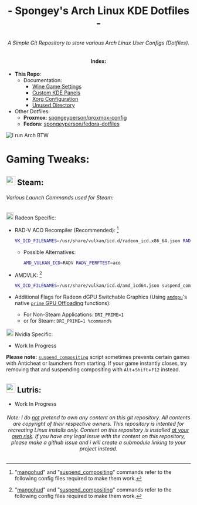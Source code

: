 # <p align=center>- Spongey's Arch Linux KDE Dotfiles -
###### <p align=center> A Simple Git Repository to store various Arch Linux User Configs (Dotfiles).


#### <p align=center> Index:
  - **This Repo**:
    - Documentation:
      - [Wine Game Settings](docs/Game-Settings.md)
      - [Custom KDE Panels](home/tyler/.local/share/plasma/layout-templates)
      - [Xorg Configuration](etc/X11/xorg.conf.d)
      - [Unused Directory](home/tyler/arch-dotfiles/unused)
  - Other Dotfiles:
    - **Proxmox**: [spongeyperson/proxmox-config](https://github.com/spongeyperson/proxmox-config/)
    - **Fedora**: [spongeyperson/fedora-dotfiles](https://github.com/spongeyperson/fedora-dotfiles/)

![I run Arch BTW](https://user-images.githubusercontent.com/28176188/146662437-bbd5fc0d-ae98-4f28-a2df-12b89f819534.png)

# Gaming Tweaks:

## <img src="https://user-images.githubusercontent.com/28176188/142364090-9c9b1eaf-8e94-4402-b943-0d46895032f2.png" width="25" height="25"> Steam:
###### Various Launch Commands used for Steam:

<img src="https://user-images.githubusercontent.com/28176188/142365376-270d160f-33c3-4012-a3d9-541ab65bfdb6.png" width="20" height="20"> Radeon Specific:

- RAD-V ACO Recompiler (Recommended): [^1]
  ```bash
  VK_ICD_FILENAMES=/usr/share/vulkan/icd.d/radeon_icd.x86_64.json RADV_PERFTEST=aco suspend_compositing gamemoderun mangohud %command%
  ```
  - Possible Alternatives:
    ```bash
    AMD_VULKAN_ICD=RADV RADV_PERFTEST=aco
    ```
- AMDVLK: [^1]
  ```bash
  VK_ICD_FILENAMES=/usr/share/vulkan/icd.d/amd_icd64.json suspend_compositing gamemoderun mangohud %command%
  ```

- Additional Flags for Radeon dGPU Switchable Graphics (Using [`amdgpu`](https://wiki.archlinux.org/title/AMDGPU)'s native [`prime` GPU Offloading](https://wiki.archlinux.org/title/PRIME#PRIME_GPU_offloading=) functions):
  - For Non-Steam Applications: `DRI_PRIME=1`
  - or for Steam: `DRI_PRIME=1 %command%`

<img src="https://user-images.githubusercontent.com/28176188/142362826-8090a147-94ee-4f67-a3ed-f87058a6797d.png" width="20" height="20"> Nvidia Specific:

- Work In Progress

**Please note:** [`suspend_compositing`](usr/local/bin/suspend_compositing) script sometimes prevents certain games with Anticheat or launchers from starting. If your game instantly closes, try removing that and suspending compositing with `Alt`+`Shift`+`F12` instead.

## <img src="https://user-images.githubusercontent.com/28176188/142367009-ea2326c6-16ca-494a-9a4f-2591f90e2cae.png" width="25" height="25"> Lutris:

- Work In Progress

###### <p align=center> Note: I do <ins>not</ins> pretend to own any content on this git repository. All contents are copyright of their respective owners. This repository is intented for recreating Linux installs only. Content on this repository is installed <ins>at your own risk</ins>. If you have any legal issue with the content on this repository, please make a github issue and i will create a submodule linking to your project instead.</p>

[^1]: "[mangohud](home/tyler/.config/MangoHud/MangoHud.conf)" and "[suspend_compositing](usr/local/bin/suspend_compositing)" commands refer to the following config files required to make them work.
